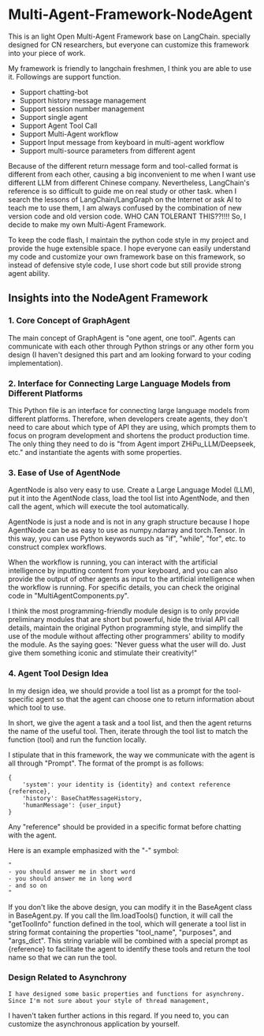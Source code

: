 # Multi-Agent-Framework-NodeAgent
This is an light Open Multi-Agent Framework base on LangChain.
specially designed for CN researchers, but everyone
can customize this framework into your piece of work.

My framework is friendly to langchain freshmen, I think you are able to use it. Followings are support function.

- Support chatting-bot
- Support history message management
- Support session number management
- Support single agent
- Support Agent Tool Call
- Support Multi-Agent workflow
- Support Input message from keyboard in multi-agent workflow
- Support multi-source parameters from different agent

Because of the different return message form and tool-called format is different from each other,
causing a big inconvenient to me when I want use different LLM from different Chinese company.
Nevertheless, LangChain's reference is so difficult to guide me on real study or other task.
when I search the lessons of LangChain/LangGraph on the Internet or ask AI to teach me to use them,
I am always confused by the combination of new version code and old version code. WHO CAN TOLERANT THIS??!!!!
So, I decide to make my own Multi-Agent Framework.

To keep the code flash, I maintain the python code style in my project and provide the huge extensible space.
I hope everyone can easily understand my code and customize your own framework base on this framework, so
instead of defensive style code, I use short code but still provide strong agent ability.


## Insights into the NodeAgent Framework

### 1. Core Concept of GraphAgent

The main concept of GraphAgent is "one agent, one tool".
Agents can communicate with each other through Python strings
or any other form you design (I haven't designed this part and am looking forward to your coding implementation).

### 2. Interface for Connecting Large Language Models from Different Platforms

This Python file is an interface for connecting large language models from different platforms.
Therefore, when developers create agents, they don't need to care about which type of API they are using,
which prompts them to focus on program development and shortens the product production time.
The only thing they need to do is "from Agent import ZHiPu_LLM/Deepseek, etc." and instantiate the agents with some properties.

### 3. Ease of Use of AgentNode

AgentNode is also very easy to use.
Create a Large Language Model (LLM), put it into the AgentNode class, load the tool list into AgentNode,
and then call the agent, which will execute the tool automatically.

AgentNode is just a node and is not in any graph structure
because I hope AgentNode can be as easy to use as numpy.ndarray and torch.Tensor.
In this way, you can use Python keywords such as "if", "while", "for", etc. to construct complex workflows.

When the workflow is running, you can interact with the artificial intelligence by inputting content from your keyboard,
and you can also provide the output of other agents as input to the artificial intelligence when the workflow is running.
For specific details, you can check the original code in "MultiAgentComponents.py".

I think the most programming-friendly module design is to only provide preliminary modules that are short but powerful,
hide the trivial API call details, maintain the original Python programming style,
and simplify the use of the module without affecting other programmers' ability to modify the module.
As the saying goes: "Never guess what the user will do. Just give them something iconic and stimulate their creativity!"

### 4. Agent Tool Design Idea

In my design idea, we should provide a tool list as a prompt for the tool-specific agent
so that the agent can choose one to return information about which tool to use.

In short, we give the agent a task and a tool list, and then the agent returns the name of the useful tool.
Then, iterate through the tool list to match the function (tool) and run the function locally.

I stipulate that in this framework, the way we communicate with the agent is all through "Prompt".
The format of the prompt is as follows:
```
{
    'system': your identity is {identity} and context reference {reference},
    'history': BaseChatMessageHistory,
    'humanMessage': {user_input}
}
```
Any "reference" should be provided in a specific format before chatting with the agent.

Here is an example emphasized with the "-" symbol:
```
"
- you should answer me in short word
- you should answer me in long word
- and so on
"
```
If you don't like the above design, you can modify it in the BaseAgent class in BaseAgent.py.
If you call the llm.loadTools() function, it will call the "getToolInfo" function defined in the tool,
which will generate a tool list in string format containing the properties "tool_name", "purposes", and "args_dict".
This string variable will be combined with a special prompt as {reference} to facilitate the agent to identify these tools
and return the tool name so that we can run the tool.

### Design Related to Asynchrony

    I have designed some basic properties and functions for asynchrony. Since I'm not sure about your style of thread management,
I haven't taken further actions in this regard. If you need to, you can customize the asynchronous application by yourself.

